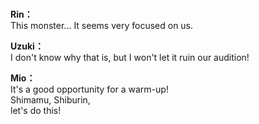 # 

  
**Rin：**  
This monster... It seems very focused on us.  
  
**Uzuki：**  
I don't know why that is, but I won't let it ruin our audition!  
  
**Mio：**  
It's a good opportunity for a warm-up!  
Shimamu, Shiburin,  
 let's do this!  
